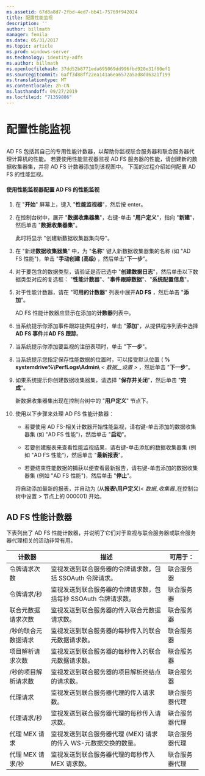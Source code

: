 ```yaml
---
ms.assetid: 67d8a8d7-2fbd-4ed7-bb41-75769f942024
title: 配置性能监视
description: ''
author: billmath
manager: femila
ms.date: 05/31/2017
ms.topic: article
ms.prod: windows-server
ms.technology: identity-adfs
ms.author: billmath
ms.openlocfilehash: 37dd52b8771eda695069dd996fbd920e31f80ef1
ms.sourcegitcommit: 6aff3d88ff22ea141a6ea6572a5ad8dd6321f199
ms.translationtype: MT
ms.contentlocale: zh-CN
ms.lasthandoff: 09/27/2019
ms.locfileid: "71359806"
---
```

# <a name="configure-performance-monitoring"></a>配置性能监视
  
## <a name="bkmk_ConfigurePerfMon"></a>  
AD FS 包括其自己的专用性能计数器，以帮助你监视联合服务器和联合服务器代理计算机的性能。 若要使用性能监视器监视 AD FS 服务器的性能，请创建新的数据收集器集，并将 AD FS 计数器添加到该视图中。 下面的过程介绍如何配置 AD FS 的性能监视。  
  
#### <a name="to-configure-performance-monitoring-for-ad-fs-using-performance-monitor"></a>使用性能监视器配置 AD FS 的性能监视  
  
1. 在 "**开始**" 屏幕上，键入 "**性能监视器**"，然后按 enter。  
  
2. 在控制台树中，展开 "**数据收集器集**"，右键\-单击 "**用户定义**"，指向 "**新建**"，然后单击 "**数据收集器集**"。  
  
   此时将显示 "创建新数据收集器集向导"。  
  
3. 在 "新建**数据收集器集**" 中，为 "**名称**" 键入新数据收集器集的名称 \(如 "AD FS 性能"\)，单击 "**手动创建 \(高级\)** ，然后单击"**下一步**"。  
  
4. 对于要包含的数据类型，请验证是否已选中 "**创建数据日志**"，然后单击以下数据类型对应的复选框： "**性能计数器**"、"**事件跟踪数据**"、"**系统配置信息**"。  
  
5. 对于性能计数器，请在 "**可用的计数器**" 列表中展开**AD FS** ，然后单击 "**添加**"。  
  
   AD FS 性能计数器应显示在添加的**计数器**列表中。  
  
6. 当系统提示你添加事件跟踪提供程序时，单击 "**添加**"，从提供程序列表中选择**AD FS 事件**并**AD FS 跟踪**。  
  
7. 当系统提示你添加要监视的注册表项时，单击 "**下一步**"。  
  
8. 当系统提示您指定保存性能数据的位置时，可以接受默认位置 \( **% systemdrive%\\PerfLogs\\Admin\\** _< 数据\_\_设置 >_ ，然后单击 "**下一步**"。  
  
9. 如果系统提示你创建数据收集器集，请选择 "**保存并关闭**"，然后单击 "**完成**"。  
  
    新数据收集器集出现在控制台树中的 "**用户定义**" 节点下。  
  
10. 使用以下步骤来处理 AD FS 性能计数器：  
  
    -   若要使用 AD FS\-相关计数器开始性能监视，请右键\-单击添加的数据收集器集 \(如 "AD FS 性能"\)，然后单击 "**启动**"。  
  
    -   若要创建报表来查看性能监视结果，请右键\-单击添加的数据收集器集 \(例如 "AD FS 性能"\)，然后单击 "**最新报表**"。  
  
    -   若要结束性能数据的捕获以便查看最新报告，请右键\-单击添加的数据收集器集 \(例如 "AD FS 性能"\)，然后单击 "**停止**"。  
  
    将自动添加最新的报表，并自动为 \(从**报表\\用户定义**<em>\\< 数据\_收集器</em>\_在控制台树中设置 > 节点上的 000001\) 开始。  
  
## <a name="ad-fs-performance-counters"></a>AD FS 性能计数器  
下表列出了 AD FS 性能计数器，并说明了它们对于监视与联合服务器或联合服务器代理相关的活动非常有用。  
  
|计数器|描述|可用于： 
|-----------|---------------|------------------- 
|令牌请求次数|监视发送到联合服务器的令牌请求数，包括 SSOAuth 令牌请求。|联合服务器 
|令牌请求\/秒|监视发送到联合服务器的令牌请求数，包括每秒 SSOAuth 令牌请求数。|联合服务器  
|联合元数据请求次数|监视发送到联合服务器的传入联合元数据请求数。|联合服务器  
|\/秒的联合元数据请求|监视发送到联合服务器的每秒传入的联合元数据请求数。|联合服务器  
|项目解析请求次数|监视发送到联合服务器的每秒传入的联合元数据请求数。|联合服务器  
|\/秒的项目解析请求数|监视发送到联合服务器的项目解析终结点的请求数。|联合服务器  
|代理请求|监视发送到联合服务器代理的传入请求数。|联合服务器代理  
|代理请求\/秒|监视发送到联合服务器代理的每秒传入请求数。|联合服务器代理  
|代理 MEX 请求|监视发送到联合服务器代理 \(MEX\) 请求的传入 WS\-元数据交换的数量。|联合服务器代理 
|代理 MEX 请求\/秒|监视发送到联合服务器代理的每秒传入 MEX 请求数。|联合服务器代理  
  

